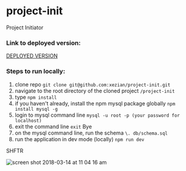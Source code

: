 # project-init

Project Initiator

### Link to deployed version: 

[DEPLOYED VERSION](https://serene-castle-95327.herokuapp.com/)

### Steps to run locally:

1. clone repo `git clone git@github.com:xezian/project-init.git` 
2. navigate to the root directory of the cloned project `/project-init`
3. type `npm install`
4. if you haven't already, install the npm mysql package globally `npm install mysql -g`
5. login to mysql command line `mysql -u root -p (your password for localhost)`
6. exit the command line `exit` Bye
7. on the mysql command line, run the schema `\. db/schema.sql`
8. run the application in dev mode (locally) `npm run dev`

SHFTR

![screen shot 2018-03-14 at 11 04 16 am](https://user-images.githubusercontent.com/30601823/37422037-c60581de-2777-11e8-8056-787c9ec92a8e.png)
